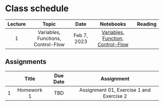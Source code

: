 # Class schedule

| Lecture | Topic                              | Date          |  Notebooks                                                                             | Reading              |
|:-------:|:----------------------------------:|:-------------:|:--------------------------------------------------------------------------------------:|:--------------------:|
| 1       | Variables, Functions, Control-Flow | Feb  7, 2023  | [Variables, Function, Control-Flow](/assets/notebooksolutions/Lect01/Lect01_noSol.html)      |                      |


## Assignments

|         | Title                                      | Due Date          | Assignment                                              |
|:-------:|:------------------------------------------:|:-----------------:|:-------------------------------------------------------:|
| 1       | Homework 1                                 | TBD               | Assignment 01, Exercise 1 and Exercise 2                |
